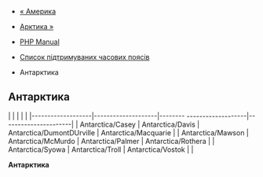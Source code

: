 - [« Америка](timezones.america.md)
- [Арктика »](timezones.arctic.md)

- [PHP Manual](index.md)
- [Список підтримуваних часових поясів](timezones.md)
- Антарктика

## Антарктика

| | | | |
|-------------------|--------------------|-------- -------------------|----------------------|
| Antarctica/Casey | Antarctica/Davis | Antarctica/DumontDUrville | Antarctica/Macquarie |
| Antarctica/Mawson | Antarctica/McMurdo | Antarctica/Palmer | Antarctica/Rothera |
| Antarctica/Syowa | Antarctica/Troll | Antarctica/Vostok | |

**Антарктика**
